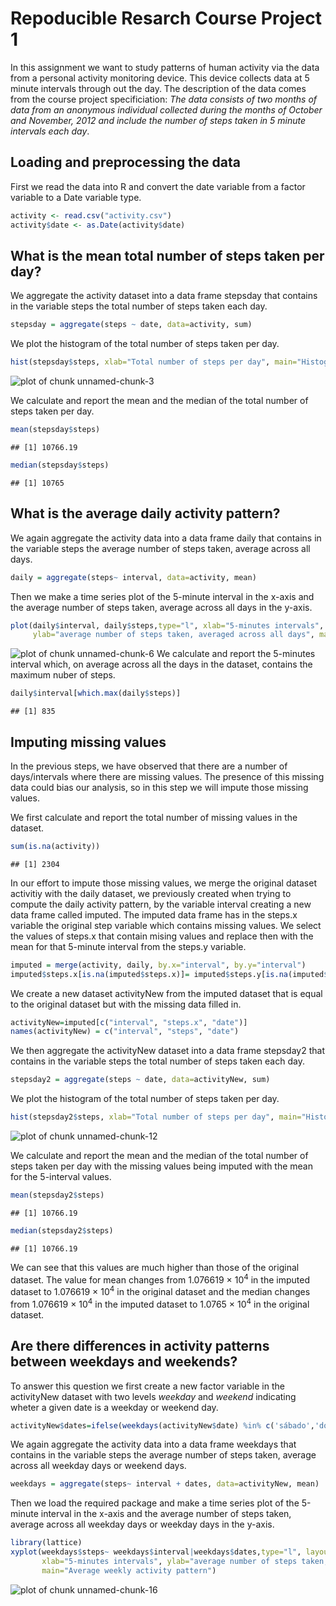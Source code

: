 
Repoducible Resarch Course Project 1  
====================================

In this assignment we want to study patterns of human activity via the data from a personal activity monitoring device. This device collects data at 5 minute intervals through out the day. The description of the data comes from the course project specificiation: *The data consists of two months of data from an anonymous individual collected during the months of October and November, 2012 and include the number of steps taken in 5 minute intervals each day*.

## Loading and preprocessing the data

First we read the data into R and convert the date variable from a factor variable to a Date variable type.


```r
activity <- read.csv("activity.csv")
activity$date <- as.Date(activity$date)
```

## What is the mean total number of steps taken per day?

We aggregate the activity dataset into a data frame stepsday that contains in the variable steps the total number of steps taken each day.


```r
stepsday = aggregate(steps ~ date, data=activity, sum)
```

We plot the histogram of the total number of steps taken per day.


```r
hist(stepsday$steps, xlab="Total number of steps per day", main="Histogram of total number of steps per day")
```

![plot of chunk unnamed-chunk-3](figure/unnamed-chunk-3-1.png) 

We calculate and report the mean and the median of the total number of steps taken per day.


```r
mean(stepsday$steps)
```

```
## [1] 10766.19
```

```r
median(stepsday$steps)
```

```
## [1] 10765
```

## What is the average daily activity pattern?

We again aggregate the activity data into a data frame daily that contains in the variable steps the average number of steps taken, average across all days. 


```r
daily = aggregate(steps~ interval, data=activity, mean)
```

Then we make a time series plot of the 5-minute interval in the x-axis and the average number of steps taken, average across all days in the y-axis.


```r
plot(daily$interval, daily$steps,type="l", xlab="5-minutes intervals", 
     ylab="average number of steps taken, averaged across all days", main="Average activity daily pattern")
```

![plot of chunk unnamed-chunk-6](figure/unnamed-chunk-6-1.png) 
We calculate and report the 5-minutes interval which, on average across all the days in the dataset, contains the maximum nuber of steps.


```r
daily$interval[which.max(daily$steps)]
```

```
## [1] 835
```

## Imputing missing values

In the previous steps, we have observed that there are a number of days/intervals where there are missing values. The presence of this missing data could bias our analysis, so in this step we will impute those missing values.

We first calculate and report the total number of missing values in the dataset.


```r
sum(is.na(activity))
```

```
## [1] 2304
```

In our effort to impute those missing values, we merge the original dataset activitiy with the daily dataset, we previously created when trying to compute the daily activity pattern, by the variable interval creating a new data frame called imputed. The imputed data frame has in the steps.x variable the original step variable which contains missing values. We select the values of steps.x that contain mising values and replace then with the mean for that 5-minute interval from the steps.y variable.  


```r
imputed = merge(activity, daily, by.x="interval", by.y="interval")
imputed$steps.x[is.na(imputed$steps.x)]= imputed$steps.y[is.na(imputed$steps.x)]
```

We create a new dataset activityNew from the imputed dataset that is equal to the original dataset but with the missing data filled in.


```r
activityNew=imputed[c("interval", "steps.x", "date")]
names(activityNew) = c("interval", "steps", "date")
```

We then aggregate the activityNew dataset into a data frame stepsday2 that contains in the variable steps the total number of steps taken each day.


```r
stepsday2 = aggregate(steps ~ date, data=activityNew, sum)
```

We plot the histogram of the total number of steps taken per day.  


```r
hist(stepsday2$steps, xlab="Total number of steps per day", main="Histogram of total number of steps per day")
```

![plot of chunk unnamed-chunk-12](figure/unnamed-chunk-12-1.png) 


We calculate and report the mean and the median of the total number of steps taken per day with the missing values being imputed with the mean for the 5-interval values.


```r
mean(stepsday2$steps)
```

```
## [1] 10766.19
```

```r
median(stepsday2$steps)
```

```
## [1] 10766.19
```

We can see that this values are much higher than those of the original dataset. The value for mean changes from 1.076619 &times; 10<sup>4</sup> in the imputed dataset to 1.076619 &times; 10<sup>4</sup> in the original dataset and the median changes from 1.076619 &times; 10<sup>4</sup> in the imputed dataset to 1.0765 &times; 10<sup>4</sup> in the original dataset.

## Are there differences in activity patterns between weekdays and weekends?

To answer this question we first create a new factor variable in the activityNew dataset with two levels *weekday* and *weekend* indicating wheter a given date is a weekday or weekend day.


```r
activityNew$dates=ifelse(weekdays(activityNew$date) %in% c('sábado','domingo'), "weekend", "weekday")
```

We again aggregate the activity data into a data frame weekdays that contains in the variable steps the average number of steps taken, average across all weekday days or weekend days. 


```r
weekdays = aggregate(steps~ interval + dates, data=activityNew, mean)
```

Then we load the required package and make a time series plot of the 5-minute interval in the x-axis and the average number of steps taken, average across all weekday days or weekday days in the y-axis.


```r
library(lattice)
xyplot(weekdays$steps~ weekdays$interval|weekdays$dates,type="l", layout = c(1, 2), 
       xlab="5-minutes intervals", ylab="average number of steps taken, averaged across all weekdays", 
       main="Average weekly activity pattern")
```

![plot of chunk unnamed-chunk-16](figure/unnamed-chunk-16-1.png) 
